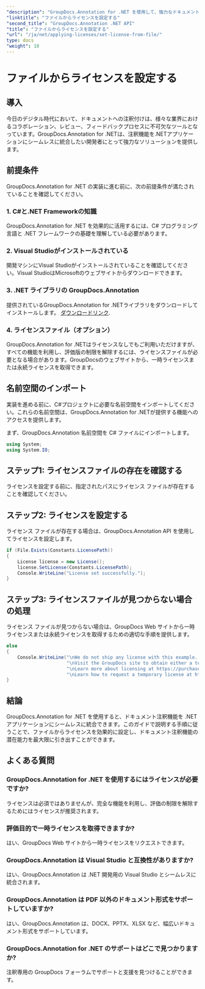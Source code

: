 ```yaml
---
"description": "GroupDocs.Annotation for .NET を使用して、強力なドキュメント注釈機能を .NET アプリケーションにシームレスに統合します。"
"linktitle": "ファイルからライセンスを設定する"
"second_title": "GroupDocs.Annotation .NET API"
"title": "ファイルからライセンスを設定する"
"url": "/ja/net/applying-licenses/set-license-from-file/"
type: docs
"weight": 10
---
```


# ファイルからライセンスを設定する

## 導入
今日のデジタル時代において、ドキュメントへの注釈付けは、様々な業界におけるコラボレーション、レビュー、フィードバックプロセスに不可欠なツールとなっています。GroupDocs.Annotation for .NETは、注釈機能を.NETアプリケーションにシームレスに統合したい開発者にとって強力なソリューションを提供します。
## 前提条件
GroupDocs.Annotation for .NET の実装に進む前に、次の前提条件が満たされていることを確認してください。
### 1. C#と.NET Frameworkの知識
GroupDocs.Annotation for .NET を効果的に活用するには、C# プログラミング言語と .NET フレームワークの基礎を理解している必要があります。
### 2. Visual Studioがインストールされている
開発マシンにVisual Studioがインストールされていることを確認してください。Visual StudioはMicrosoftのウェブサイトからダウンロードできます。
### 3. .NET ライブラリの GroupDocs.Annotation
提供されているGroupDocs.Annotation for .NETライブラリをダウンロードしてインストールします。 [ダウンロードリンク](https://releases。groupdocs.com/annotation/net/).
### 4. ライセンスファイル（オプション）
GroupDocs.Annotation for .NETはライセンスなしでもご利用いただけますが、すべての機能を利用し、評価版の制限を解除するには、ライセンスファイルが必要となる場合があります。GroupDocsのウェブサイトから、一時ライセンスまたは永続ライセンスを取得できます。

## 名前空間のインポート
実装を進める前に、C#プロジェクトに必要な名前空間をインポートしてください。これらの名前空間は、GroupDocs.Annotation for .NETが提供する機能へのアクセスを提供します。

まず、GroupDocs.Annotation 名前空間を C# ファイルにインポートします。
```csharp
using System;
using System.IO;
```
## ステップ1: ライセンスファイルの存在を確認する
ライセンスを設定する前に、指定されたパスにライセンス ファイルが存在することを確認してください。
## ステップ2: ライセンスを設定する
ライセンス ファイルが存在する場合は、GroupDocs.Annotation API を使用してライセンスを設定します。
```csharp
if (File.Exists(Constants.LicensePath))
{
    License license = new License();
    license.SetLicense(Constants.LicensePath);
    Console.WriteLine("License set successfully.");
}
```
## ステップ3: ライセンスファイルが見つからない場合の処理
ライセンス ファイルが見つからない場合は、GroupDocs Web サイトから一時ライセンスまたは永続ライセンスを取得するための適切な手順を提供します。
```csharp
else
{
    Console.WriteLine("\nWe do not ship any license with this example. " +
                      "\nVisit the GroupDocs site to obtain either a temporary or permanent license. " +
                      "\nLearn more about licensing at https://purchase.groupdocs.com/faqs/licensing. " +
                      "\nLearn how to request a temporary license at https://purchase.groupdocs.com/temporary-license.");
}
```

## 結論
GroupDocs.Annotation for .NET を使用すると、ドキュメント注釈機能を .NET アプリケーションにシームレスに統合できます。このガイドで説明する手順に従うことで、ファイルからライセンスを効果的に設定し、ドキュメント注釈機能の潜在能力を最大限に引き出すことができます。
## よくある質問
### GroupDocs.Annotation for .NET を使用するにはライセンスが必要ですか?
ライセンスは必須ではありませんが、完全な機能を利用し、評価の制限を解除するためにはライセンスが推奨されます。
### 評価目的で一時ライセンスを取得できますか?
はい、GroupDocs Web サイトから一時ライセンスをリクエストできます。
### GroupDocs.Annotation は Visual Studio と互換性がありますか?
はい、GroupDocs.Annotation は .NET 開発用の Visual Studio とシームレスに統合されます。
### GroupDocs.Annotation は PDF 以外のドキュメント形式をサポートしていますか?
はい、GroupDocs.Annotation は、DOCX、PPTX、XLSX など、幅広いドキュメント形式をサポートしています。
### GroupDocs.Annotation for .NET のサポートはどこで見つかりますか?
注釈専用の GroupDocs フォーラムでサポートと支援を見つけることができます。